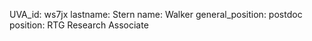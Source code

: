 UVA_id: ws7jx
lastname: Stern
name: Walker
general_position: postdoc
position: RTG Research Associate
